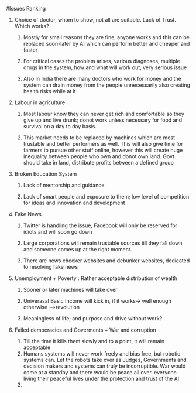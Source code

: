 #Issues Ranking



1. Choice of doctor, whom to show, not all are suitable. Lack of Trust. Which works?

    1. Mostly for small reasons they are fine, anyone works and this can be replaced soon-later by AI which can perform better and cheaper and faster

    2. For critical cases the problem arises, various diagnoses, multiple drugs in the system, how and what will work out, very serious issue

    3. Also in India there are many doctors who work for money and the system can drain money from the people unnecessarily also creating health risks while at it 

        

2. Labour in agriculture

    1. Most labour know they can never get rich and comfortable so they give up and live drunk; donot work unless necessary for food and survival on a day to day basis. 

    2. This market needs to be replaced by machines which are most trustable and better performers as well. This will also give time for farmers to pursue other stuff online, however this will create huge inequality between people who own and donot own land. Govt should take in land,  distribute profits between a defined group

        

3. Broken Education System

    1. Lack of mentorship and guidance
    
    2. Lack of smart people and exposure to them; low level of competition for ideas and innovation and development
    
        
    
4. Fake News

    1. Twitter is handling the issue, Facebook will only be reserved for idiots and will soon go down

    2. Large corporations will remain trustable sources till they fall down and someone comes up at the right moment. 

    3. There are news checker websites and debunker websites, dedicated to resolving fake news

        

5. Unemployment + Poverty : Rather acceptable distribution of wealth

    1. Sooner or later machines will take over

    2. Univerasal Basic Income will kick in, if it works-> well enough otherwise –>revolution

    3. Meaningless of life; and purpose and drive without work?

        

6. Failed democracies and Goverments + War and corruption

    1. Till the time it kills them slowly and to a point, it will remain acceptable
    2. Humans systems will never work freely and bias free, but robotic systems can. Let the robots take over as Judges, Governments and decision makers and systems can truly be incorruptible. War would come at a standby and there would be peace all over. everyone living their peaceful lives under the protection and trust of the AI
    3. 